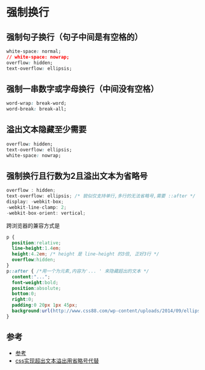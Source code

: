 # 强制换行

## 强制句子换行（句子中间是有空格的）
```css
white-space: normal;
// white-space: nowrap;
overflow: hidden;
text-overflow: ellipsis;
```

## 强制一串数字或字母换行（中间没有空格）
```css
word-wrap: break-word;
word-break: break-all;
```

## 溢出文本隐藏至少需要
```css
overflow: hidden;
text-overflow: ellipsis;
white-space: nowrap;
```

## 强制换行且行数为2且溢出文本为省略号
```js
overflow : hidden;
text-overflow: ellipsis; /* 貌似仅支持单行,多行的无法省略号,需要 ::after */
display: -webkit-box;
-webkit-line-clamp: 2;
-webkit-box-orient: vertical;
```
跨浏览器的兼容方式是
```css
p {
  position:relative;
  line-height:1.4em;
  height:4.2em; /* height 是 line-height 的3倍, 正好3行 */
  overflow:hidden;
}
p::after { /*用一个为元素,内容为'... ' 来隐藏超出的文本 */
  content:"...";
  font-weight:bold;
  position:absolute;
  bottom:0;
  right:0;
  padding:0 20px 1px 45px;
  background:url(http://www.css88.com/wp-content/uploads/2014/09/ellipsis_bg.png) repeat-y; /* 背景可以是图片, 也可以是半透明 */
}
```

## 参考
* [参考](https://www.jb51.net/css/673145.html)
* [css实现超出文本溢出用省略号代替](https://www.baidu.com/link?url=zqThX8bf8ArrjILbTtqr0hXCxLbiZwrYMRzbB3XULQbqh-AgHZFDYOvpLzwsbex2tB0ikuwHo_nuPfV-RIa1e_&wd=&eqid=80894207003c3d0c000000065dd01c01)